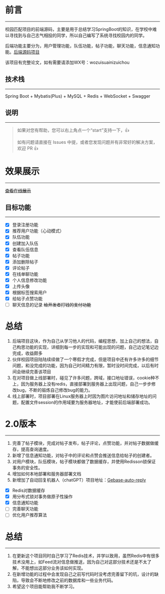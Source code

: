 # 前言
***
校园匹配项目的前端源码，主要是用于总结学习SpringBoot的知识，在学校中难以寻找到与自己志气相投的同学，所以自己编写了系统寻找校园内的同学。

后端功能主要分为，用户管理功能，队伍功能，帖子功能，聊天功能，信息通知功能。[后端源码项目](https://github.com/MA-douzhang/Gebase)

该项目有完整论文，如有需要请添加WX号：wozuisuainizuichou
## 技术栈
***
Spring Boot + Mybatis(Plus) + MySQL + Redis + WebSocket + Swagger

## 说明
***
>如果对您有帮助，您可以右上角点一个“start”支持一下，👍
>
> 如有问题请直接在 Issues 中提，或者您发现问题并有非常好的解决方案，欢迎 PR 👍

# 效果展示
***
~~[查看在线展示](http://124.71.138.38:5173/)~~

## 目标功能
***
+ [x] 登录注册功能
+ [X] 推荐用户功能（心动模式）
+ [X] 队伍功能
+ [x] 创建加入队伍
+ [x] 查看队伍信息
+ [x] 帖子功能
+ [x] 添加删除帖子
+ [x] 评论帖子
+ [x] 在线单聊功能
+ [x] 个人信息修改功能
+ [x] 上传头像
+ [x] 根据标签搜索用户
+ [x] 给帖子点赞功能
+ [ ] 聊天信息的记录
~~给开发者打钱的支付功能~~

# 总结
1. 后端项目这块，作为自己从学习他人的代码，编程思想，加上自己的想法，自己构思功能的实现，详细到每一步的实现和可能出现的问题，自己边记笔记边完成，收益颇多
2. 伙伴校园项目陆陆续续做了一个寒假才完成，但是项目中还有许多许多的细节问题，和没完成的功能，因为自己时间精力有限，暂时没时间完成，以后有时间会继续完善该项目
3. 在对项目做上线部署时，碰见了许多问题，跨域，接口地址错误，cookie种不上，因为服务器上没有redis，直接部署到服务器上出现问题，自己一步步修改bug，不断的锻炼自己修改bug的能力。
4. 线上部署时，项目部署在Linux服务器上时因为图片访问地址和储存地址的问题，配置文件session的作用域要为服务器地址，才能使前后端部署成功。



# 2.0版本
***
1. 完善了帖子模块，完成对帖子发布，帖子评论，点赞功能，并对帖子数据做缓存，提高查询速度。
2. 新增了信息通知功能，对帖子中的评论和点赞会推送信息给帖子的创建者。
3. 对用户模块，队伍模块，帖子模块都做了数据缓存，并使用Redisson锁保证事务的安全性。
4. 增加如何本地部署和服务器部署文档
5. 新增加了自动回复机器人（chatGPT）项目地址：[Gebase-auto-reply](https://github.com/MA-douzhang/Gebase-auto-reply)

+ [x] Redis对数据缓存
+ [x] 用分布式锁对事务做原子性操作
+ [x] 信息通知功能
+ [ ] 完善聊天功能
+ [ ] 优化用户推荐算法

# 总结
***
1. 在更新这个项目同时自己学习了Redis技术，并学以致用，虽然Redis中有很多技术没用上，如Feed流对信息做推送，因为自己对这部分技术还是不太了解，不能想出这部分业务该如何实现。  
2. 在新增功能的过程中会发现自己之前写代码时没考虑完善留下的坑，设计的缺陷，导致会不断地修改之前的数据库和一些业务代码。
3. 希望这个项目能帮助我不断学习。 
